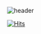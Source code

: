 ![header](https://capsule-render.vercel.app/api?type=Rounded&color=FF8BA7&height=300&section=header&text=Suyeon%20Bak&fontSize=90&fontColor=FFFFFF)

[![Hits](https://hits.seeyoufarm.com/api/count/incr/badge.svg?url=https%3A%2F%2Fgithub.com%2Fhaesoo9410&count_bg=%23EB8B10&title_bg=%23684327&icon=&icon_color=%FF8BA7&title=VISIT&edge_flat=false)](https://github.com/Suyeon-B)

<!-- <div align="center">
  <img src="https://img.shields.io/badge/Naver-03C75A?style=flat-square&logo=Blog&logoColor=white"/>
</div>
 -->

